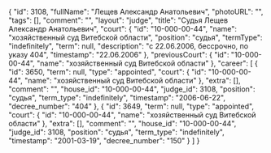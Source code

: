 {
    "id": 3108,
    "fullName": "Лещев Александр Анатольевич",
    "photoURL": "",
    "tags": [],
    "comment": "",
    "layout": "judge",
    "title": "Судья Лещев Александр Анатольевич",
    "court": {
        "id": "10-000-00-44",
        "name": "хозяйственный суд Витебской области",
        "position": "судья",
        "termType": "indefinitely",
        "term": null,
        "description": "c 22.06.2006, бессрочно, по указу 404",
        "timestamp": "22.06.2006"
    },
    "previousCourt": {
        "id": "10-000-00-44",
        "name": "хозяйственный суд Витебской области"
    },
    "career": [
        {
            "id": 3650,
            "term": null,
            "type": "appointed",
            "court": {
                "id": "10-000-00-44",
                "name": "хозяйственный суд Витебской области"
            },
            "extra": [],
            "comment": "",
            "house_id": "10-000-00-44",
            "judge_id": 3108,
            "position": "судья",
            "term_type": "indefinitely",
            "timestamp": "2006-06-22",
            "decree_number": "404"
        },
        {
            "id": 3649,
            "term": null,
            "type": "appointed",
            "court": {
                "id": "10-000-00-44",
                "name": "хозяйственный суд Витебской области"
            },
            "extra": [],
            "comment": "",
            "house_id": "10-000-00-44",
            "judge_id": 3108,
            "position": "судья",
            "term_type": "indefinitely",
            "timestamp": "2001-03-19",
            "decree_number": "150"
        }
    ]
}